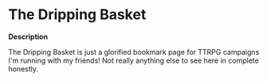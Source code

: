 # The Dripping Basket

**Description**

The Dripping Basket is just a glorified bookmark page for TTRPG campaigns I'm running with my friends! Not really anything else to see here in complete honestly.